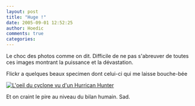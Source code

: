 ```yaml
---
layout: post
title: "Huge !"
date: 2005-09-01 12:52:25
author: Hoedic
comments: true
categories: 
---
```



Le choc des photos comme on dit. Difficile de ne pas s'abreuver de toutes ces images montrant la puissance et la dévastation.

Flickr a quelques beaux specimen dont celui-ci qui me laisse bouche-bée

<a href="http://www.flickr.com/photo_zoom.gne?id=39035501&size=s"><img src="http://static.flickr.com/23/39035501_24d4d345a4_m.jpg" alt="L'oeil du cyclone vu d'un Hurrican Hunter"></a>

Et on craint le pire au niveau du bilan humain. Sad.